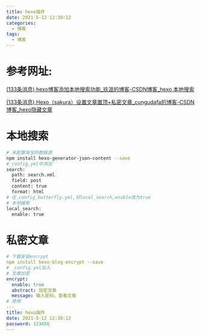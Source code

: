 ```yaml
---
title: hexo插件
date: 2021-5-12 12:30:12
categories:
  - 博客
tags:
  - 博客
---
```


# 参考网址:

 [(133条消息) hexo博客添加本地搜索功能_玖涯的博客-CSDN博客_hexo 本地搜索](https://blog.csdn.net/nineya_com/article/details/103338696?ops_request_misc=%7B%22request%5Fid%22%3A%22165226309116782395383801%22%2C%22scm%22%3A%2220140713.130102334.pc%5Fall.%22%7D&request_id=165226309116782395383801&biz_id=0&utm_medium=distribute.pc_search_result.none-task-blog-2~all~first_rank_ecpm_v1~rank_v31_ecpm-1-103338696-null-null.142^v9^pc_search_result_cache,157^v4^control&utm_term=hexo本地搜索&spm=1018.2226.3001.4187) 

 [(133条消息) Hexo（sakura）设置文章置顶+私密文章_cungudafa的博客-CSDN博客_hexo隐藏文章](https://blog.csdn.net/cungudafa/article/details/104346521?ops_request_misc=%7B%22request%5Fid%22%3A%22165231909416782395385477%22%2C%22scm%22%3A%2220140713.130102334.pc%5Fall.%22%7D&request_id=165231909416782395385477&biz_id=0&utm_medium=distribute.pc_search_result.none-task-blog-2~all~first_rank_ecpm_v1~rank_v31_ecpm-4-104346521-null-null.142^v9^pc_search_result_cache,157^v4^control&utm_term=hexo隐藏文章&spm=1018.2226.3001.4187) 

# 本地搜索

```sh
# 未配置淘宝的数据源
npm install hexo-generator-json-content --save
#_config.yml中添加
search:
  path: search.xml
  field: post
  content: true
  format: html
# 在_config_butterfly.yml,将local_search,enable改为true
# 本地搜索
local_search:
  enable: true
```

# 私密文章

```yml
# 下载安装encrypt
npm install hexo-blog-encrypt --save
# _config.yml加入
# 文章加密
encrypt:
  enable: true
  abstract: 加密文章
  message: 输入密码，查看文章
# 使用
---
title: hexo插件
date: 2021-5-12 12:30:12
password: 123456
---
```


